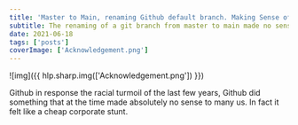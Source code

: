 ```yaml
---
title: 'Master to Main, renaming Github default branch. Making Sense of it?'
subtitle: The renaming of a git branch from master to main made no sense. I did it and I'm not going back
date: 2021-06-18
tags: ['posts']
coverImage: ['Acknowledgement.png']
---
```


![img]({{ hlp.sharp.img(['Acknowledgement.png']) }})

Github in response the racial turmoil of the last few years, Github did something that at the time made absolutely no sense to many us. In fact it felt like a cheap corporate stunt.
